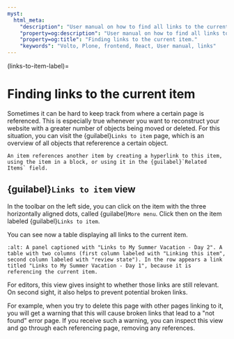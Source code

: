 ```yaml
---
myst:
  html_meta:
    "description": "User manual on how to find all links to the current item."
    "property=og:description": "User manual on how to find all links to the current item."
    "property=og:title": "Finding links to the current item."
    "keywords": "Volto, Plone, frontend, React, User manual, links"
---
```


(links-to-item-label)=

# Finding links to the current item

Sometimes it can be hard to keep track from where a certain page is referenced.
This is especially true whenever you want to reconstruct your website with a greater number of objects being moved or deleted.
For this situation, you can visit the {guilabel}`Links to item` page, which is an overview of all objects that refererence a certain object.

```{note}
An item references another item by creating a hyperlink to this item, using the item in a block, or using it in the {guilabel}`Related Items` field.
```

## {guilabel}`Links to item` view

In the toolbar on the left side, you can click on the item with the three horizontally aligned dots, called {guilabel}`More menu`.
Click then on the item labeled {guilabel}`Links to item`.

You can see now a table displaying all links to the current item.

```{image} ../_static/user-manual/manage/link-to-items.png
:alt: A panel captioned with "Links to My Summer Vacation - Day 2". A table with two columns (first column labeled with "Linking this item", second column labeled with "review state"). In the row appears a link titled "Links to My Summer Vacation - Day 1", because it is referencing the current item.
```

For editors, this view gives insight to whether those links are still relevant.
On second sight, it also helps to prevent potential broken links.

For example, when you try to delete this page with other pages linking to it, you will get a warning that this will cause broken links that lead to a "not found" error page.
If you receive such a warning, you can inspect this view and go through each referencing page, removing any references.